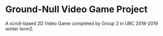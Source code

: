 # Ground-Null Video Game Project
A scroll-based 2D Video Game completed by Group 2 in UBC 2018-2019 winter term2.
